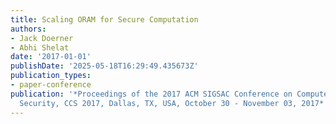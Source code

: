 ```yaml
---
title: Scaling ORAM for Secure Computation
authors:
- Jack Doerner
- Abhi Shelat
date: '2017-01-01'
publishDate: '2025-05-18T16:29:49.435673Z'
publication_types:
- paper-conference
publication: '*Proceedings of the 2017 ACM SIGSAC Conference on Computer and Communications
  Security, CCS 2017, Dallas, TX, USA, October 30 - November 03, 2017*'
---
```


